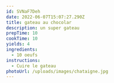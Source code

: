```yaml
---
id: SVNaF7Deh
date: 2022-06-07T15:07:27.290Z
title: gateau au chocolar
description: un super gateau
prepTime: 10
cookTime: 10
yields: 4
ingredients:
  - 10 oeufs
instructions:
  - Cuire le gateau
photoUrl: /uploads/images/chataigne.jpg
---
```

